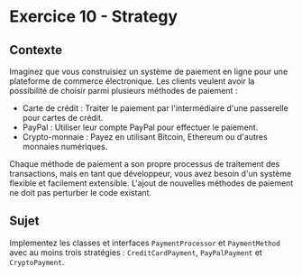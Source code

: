# Exercice 10 - Strategy

## Contexte

Imaginez que vous construisiez un système de paiement en ligne pour une plateforme de commerce électronique. Les clients veulent avoir la possibilité de choisir parmi plusieurs méthodes de paiement :

- Carte de crédit : Traiter le paiement par l'intermédiaire d'une passerelle pour cartes de crédit.
- PayPal : Utiliser leur compte PayPal pour effectuer le paiement.
- Crypto-monnaie : Payez en utilisant Bitcoin, Ethereum ou d'autres monnaies numériques.

Chaque méthode de paiement a son propre processus de traitement des transactions, mais en tant que développeur, vous avez besoin d'un système flexible et facilement extensible. L'ajout de nouvelles méthodes de paiement ne doit pas perturber le code existant.

## Sujet

Implementez les classes et interfaces `PaymentProcessor` et `PaymentMethod` avec au moins trois stratégies : `CreditCardPayment`, `PayPalPayment` et `CryptoPayment`.
